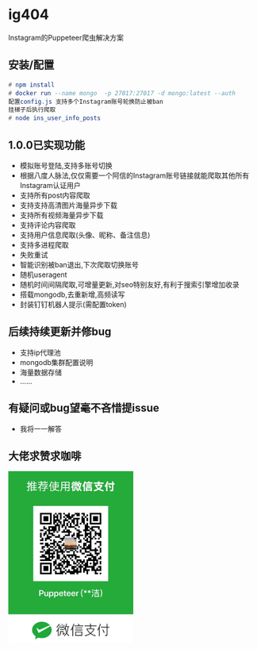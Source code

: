 # ig404
Instagram的Puppeteer爬虫解决方案

## **安装/配置**
```elm
# npm install
# docker run --name mongo  -p 27017:27017 -d mongo:latest --auth
配置config.js 支持多个Instagram账号轮换防止被ban
挂梯子后执行爬取
# node ins_user_info_posts
```

## **1.0.0已实现功能**
* 模拟账号登陆,支持多账号切换
* 根据八度人脉法,仅仅需要一个阿信的Instagram账号链接就能爬取其他所有Instagram认证用户
* 支持所有post内容爬取
* 支持支持高清图片海量异步下载
* 支持所有视频海量异步下载
* 支持评论内容爬取
* 支持用户信息爬取(头像、昵称、备注信息)
* 支持多进程爬取
* 失败重试
* 智能识别被ban退出,下次爬取切换账号
* 随机useragent
* 随机时间间隔爬取,可增量更新,对seo特别友好,有利于搜索引擎增加收录
* 搭载mongodb,去重新增,高频读写
* 封装钉钉机器人提示(需配置token)

## **后续持续更新并修bug**
* 支持ip代理池
* mongodb集群配置说明
* 海量数据存储
* ......

## **有疑问或bug望毫不吝惜提issue**
* 我将一一解答

## **大佬求赞求咖啡**
<img src="./images/wxpayimg.jpeg" width = "50%" height = "" div  />
